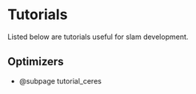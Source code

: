 # Tutorials

Listed below are tutorials useful for slam development.


## Optimizers
- @subpage tutorial_ceres
